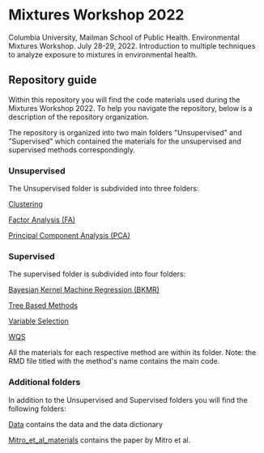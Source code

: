 # Mixtures Workshop 2022
Columbia University, Mailman School of Public Health. Environmental Mixtures Workshop. July 28-29, 2022. Introduction to multiple techniques to analyze exposure to mixtures in environmental health.

## Repository guide
Within this repository you will find the code materials used during the Mixtures Workshop 2022. To help you navigate the repository, below is a description of the repository organization.

The repository is organized into two main folders "Unsupervised" and "Supervised" which contained the materials for the unsupervised and supervised methods correspondingly. 

### Unsupervised

The Unsupervised folder is subdivided into three folders: 

[Clustering](Unsupervised/Clustering)

[Factor Analysis (FA)](Unsupervised/FA) 

[Principal Component Analysis (PCA)](Unsupervised/PCA)


### Supervised

The supervised folder is subdivided into four folders: 

[Bayesian Kernel Machine Regression (BKMR)](Supervised/BKMR)

[Tree Based Methods](Supervised/Tree%20Based%20Methods)

[Variable Selection](Supervised/Variable%Selection)

[WQS](Supervised/WQS)

All the materials for each respective method are within its folder. Note: the RMD file titled with the method's name contains the main code.  

### Additional folders

In addition to the Unsupervised and Supervised folders you will find the following folders: 

[Data](Data) contains the data and the data dictionary

[Mitro_et_al_materials](Mitro_et_al_materials) contains the paper by Mitro et al.
